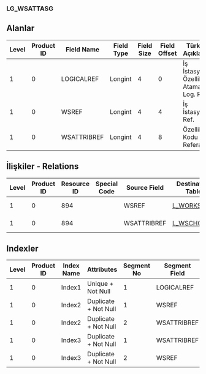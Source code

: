 ### LG_WSATTASG

## Alanlar

**Level**|**Product ID**|**Field Name**|**Field Type**|**Field Size**|**Field Offset**|**Türkçe Açıklama**|**Expression**
-----|-----|-----|-----|-----|-----|-----|-----
1|0|LOGICALREF|Longint|4|0|İş İstasyonu Özellik Atamaları Log. Ref.|Workstation - Characteristic Assignment Logical Reference
1|0|WSREF|Longint|4|4|İş İstasyonu Ref.|Workstation Reference
1|0|WSATTRIBREF|Longint|4|8|Özellik Kodu Referansı|Characteristic Code Reference

## İlişkiler - Relations
**Level**|**Product ID**|**Resource ID**|**Special Code**|**Source Field**|**Destination Table**|**Destination Field**|**Relation Type**|**Extra Condition**
-----|-----|-----|-----|-----|-----|-----|-----|-----
1|0|894||WSREF|[L_WORKSTAT](../LG_WORKSTAT "L_WORKSTAT")|LOGICALREF|one-to-one|
1|0|894||WSATTRIBREF|[L_WSCHCODE](../LG_WSCHCODE "L_WSCHCODE")|LOGICALREF|one-to-one|

## Indexler
**Level**|**Product ID**|**Index Name**|**Attributes**|**Segment No**|**Segment Field**|**Sense**
-----|-----|-----|-----|-----|-----|-----
1|0|Index1|Unique + Not Null|1|LOGICALREF|Ascending
1|0|Index2|Duplicate + Not Null|1|WSREF|Ascending
1|0|Index2|Duplicate + Not Null|2|WSATTRIBREF|Ascending
1|0|Index3|Duplicate + Not Null|1|WSATTRIBREF|Ascending
1|0|Index3|Duplicate + Not Null|2|WSREF|Ascending
